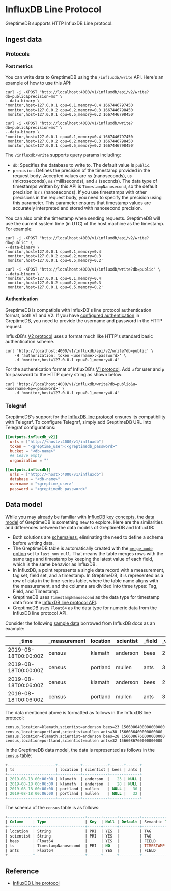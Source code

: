 # InfluxDB Line Protocol

GreptimeDB supports HTTP InfluxDB Line protocol.

## Ingest data

### Protocols

#### Post metrics

You can write data to GreptimeDB using the `/influxdb/write` API.
Here's an example of how to use this API:

<Tabs>

<TabItem value="InfluxDB line protocol V2" label="InfluxDB line protocol V2">

```shell
curl -i -XPOST "http://localhost:4000/v1/influxdb/api/v2/write?db=public&precision=ms" \
--data-binary \
'monitor,host=127.0.0.1 cpu=0.1,memory=0.4 1667446797450
 monitor,host=127.0.0.2 cpu=0.2,memory=0.3 1667446798450
 monitor,host=127.0.0.1 cpu=0.5,memory=0.2 1667446798450'
```
</TabItem>

<TabItem value="InfluxDB line protocol V1" label="InfluxDB line protocol V1">

```shell
curl -i -XPOST "http://localhost:4000/v1/influxdb/write?db=public&precision=ms" \
--data-binary \
'monitor,host=127.0.0.1 cpu=0.1,memory=0.4 1667446797450
 monitor,host=127.0.0.2 cpu=0.2,memory=0.3 1667446798450
 monitor,host=127.0.0.1 cpu=0.5,memory=0.2 1667446798450'
```
</TabItem>

</Tabs>

The `/influxdb/write` supports query params including:

* `db`: Specifies the database to write to. The default value is `public`.
* `precision`: Defines the precision of the timestamp provided in the request body.  Accepted values are `ns` (nanoseconds), `us` (microseconds), `ms` (milliseconds), and `s` (seconds). The data type of timestamps written by this API is `TimestampNanosecond`, so the default precision is `ns` (nanoseconds). If you use timestamps with other precisions in the request body, you need to specify the precision using this parameter. This parameter ensures that timestamp values are accurately interpreted and stored with nanosecond precision.

You can also omit the timestamp when sending requests. GreptimeDB will use the current system time (in UTC) of the host machine as the timestamp. For example:

<Tabs>

<TabItem value="InfluxDB line protocol V2" label="InfluxDB line protocol V2">

```shell
curl -i -XPOST "http://localhost:4000/v1/influxdb/api/v2/write?db=public" \
--data-binary \
'monitor,host=127.0.0.1 cpu=0.1,memory=0.4
 monitor,host=127.0.0.2 cpu=0.2,memory=0.3
 monitor,host=127.0.0.1 cpu=0.5,memory=0.2'
```
</TabItem>

<TabItem value="InfluxDB line protocol V1" label="InfluxDB line protocol V1">

```shell
curl -i -XPOST "http://localhost:4000/v1/influxdb/write?db=public" \
--data-binary \
'monitor,host=127.0.0.1 cpu=0.1,memory=0.4
 monitor,host=127.0.0.2 cpu=0.2,memory=0.3
 monitor,host=127.0.0.1 cpu=0.5,memory=0.2'
```
</TabItem>

</Tabs>

#### Authentication

GreptimeDB is compatible with InfluxDB's line protocol authentication format, both V1 and V2.
If you have [configured authentication](/user-guide/deployments/authentication.md) in GreptimeDB, you need to provide the username and password in the HTTP request.

<Tabs>

<TabItem value="InfluxDB line protocol V2" label="InfluxDB line protocol V2">

InfluxDB's [V2 protocol](https://docs.influxdata.com/influxdb/v1.8/tools/api/?t=Auth+Enabled#apiv2query-http-endpoint) uses a format much like HTTP's standard basic authentication scheme.

```shell
curl 'http://localhost:4000/v1/influxdb/api/v2/write?db=public' \
    -H 'authorization: token <username>:<password>' \
    -d 'monitor,host=127.0.0.1 cpu=0.1,memory=0.4'
```

</TabItem>

<TabItem value="InfluxDB line protocol V1" label="InfluxDB line protocol V1">

For the authentication format of InfluxDB's [V1 protocol](https://docs.influxdata.com/influxdb/v1.8/tools/api/?t=Auth+Enabled#query-string-parameters-1). Add `u` for user and `p` for password to the HTTP query string as shown below:

```shell
curl 'http://localhost:4000/v1/influxdb/write?db=public&u=<username>&p=<password>' \
    -d 'monitor,host=127.0.0.1 cpu=0.1,memory=0.4'
```

</TabItem>
</Tabs>

### Telegraf

GreptimeDB's support for the [InfluxDB line protocol](../for-iot/influxdb-line-protocol.md) ensures its compatibility with Telegraf.
To configure Telegraf, simply add GreptimeDB URL into Telegraf configurations:

<Tabs>

<TabItem value="InfluxDB line protocol v2" label="InfluxDB line protocol v2">

```toml
[[outputs.influxdb_v2]]
  urls = ["http://<host>:4000/v1/influxdb"]
  token = "<greptime_user>:<greptimedb_password>"
  bucket = "<db-name>"
  ## Leave empty
  organization = ""
```

</TabItem>

<TabItem value="InfluxDB line protocol v1" label="InfluxDB line protocol v1">

```toml
[[outputs.influxdb]]
  urls = ["http://<host>:4000/v1/influxdb"]
  database = "<db-name>"
  username = "<greptime_user>"
  password = "<greptimedb_password>"
```

</TabItem>

</Tabs>

## Data model

While you may already be familiar with [InfluxDB key concepts](https://docs.influxdata.com/influxdb/v2/reference/key-concepts/), the [data model](/user-guide/concepts/data-model.md) of GreptimeDB is something new to explore.
Here are the similarities and differences between the data models of GreptimeDB and InfluxDB:

- Both solutions are [schemaless](/user-guide/ingest-data/overview.md#automatic-schema-generation), eliminating the need to define a schema before writing data.
- The GreptimeDB table is automatically created with the [`merge_mode` option](/reference/sql/create.md#create-a-table-with-merge-mode) set to `last_non_null`.
That means the table merges rows with the same tags and timestamp by keeping the latest value of each field, which is the same behavior as InfluxDB.
- In InfluxDB, a point represents a single data record with a measurement, tag set, field set, and a timestamp.
In GreptimeDB, it is represented as a row of data in the time-series table,
where the table name aligns with the measurement,
and the columns are divided into three types: Tag, Field, and Timestamp.
- GreptimeDB uses `TimestampNanosecond` as the data type for timestamp data from the [InfluxDB line protocol API](/user-guide/ingest-data/for-iot/influxdb-line-protocol.md).
- GreptimeDB uses `Float64` as the data type for numeric data from the InfluxDB line protocol API.

Consider the following [sample data](https://docs.influxdata.com/influxdb/v2/reference/key-concepts/data-elements/#sample-data) borrowed from InfluxDB docs as an example:

|_time|_measurement|location|scientist|_field|_value|
|---|---|---|---|---|---|
|2019-08-18T00:00:00Z|census|klamath|anderson|bees|23|
|2019-08-18T00:00:00Z|census|portland|mullen|ants|30|
|2019-08-18T00:06:00Z|census|klamath|anderson|bees|28|
|2019-08-18T00:06:00Z|census|portland|mullen|ants|32|

The data mentioned above is formatted as follows in the InfluxDB line protocol:


```shell
census,location=klamath,scientist=anderson bees=23 1566086400000000000
census,location=portland,scientist=mullen ants=30 1566086400000000000
census,location=klamath,scientist=anderson bees=28 1566086760000000000
census,location=portland,scientist=mullen ants=32 1566086760000000000
```

In the GreptimeDB data model, the data is represented as follows in the `census` table:

```sql
+---------------------+----------+-----------+------+------+
| ts                  | location | scientist | bees | ants |
+---------------------+----------+-----------+------+------+
| 2019-08-18 00:00:00 | klamath  | anderson  |   23 | NULL |
| 2019-08-18 00:06:00 | klamath  | anderson  |   28 | NULL |
| 2019-08-18 00:00:00 | portland | mullen    | NULL |   30 |
| 2019-08-18 00:06:00 | portland | mullen    | NULL |   32 |
+---------------------+----------+-----------+------+------+
```

The schema of the `census` table is as follows:

```sql
+-----------+----------------------+------+------+---------+---------------+
| Column    | Type                 | Key  | Null | Default | Semantic Type |
+-----------+----------------------+------+------+---------+---------------+
| location  | String               | PRI  | YES  |         | TAG           |
| scientist | String               | PRI  | YES  |         | TAG           |
| bees      | Float64              |      | YES  |         | FIELD         |
| ts        | TimestampNanosecond  | PRI  | NO   |         | TIMESTAMP     |
| ants      | Float64              |      | YES  |         | FIELD         |
+-----------+----------------------+------+------+---------+---------------+
```

## Reference

- [InfluxDB Line protocol](https://docs.influxdata.com/influxdb/v2.7/reference/syntax/line-protocol/)

